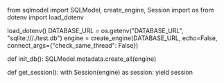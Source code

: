 from sqlmodel import SQLModel, create_engine, Session
import os
from dotenv import load_dotenv

load_dotenv()
DATABASE_URL = os.getenv("DATABASE_URL", "sqlite:///./test.db")
engine = create_engine(DATABASE_URL, echo=False, connect_args={"check_same_thread": False})

def init_db():
    SQLModel.metadata.create_all(engine)

def get_session():
    with Session(engine) as session:
        yield session
